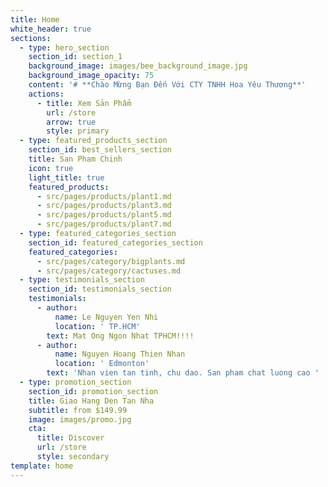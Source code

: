 ```yaml
---
title: Home
white_header: true
sections:
  - type: hero_section
    section_id: section_1
    background_image: images/bee_background_image.jpg
    background_image_opacity: 75
    content: '# **Chào Mừng Bạn Đến Với CTY TNHH Hoa Yêu Thương**'
    actions:
      - title: Xem Sản Phẩm
        url: /store
        arrow: true
        style: primary
  - type: featured_products_section
    section_id: best_sellers_section
    title: San Pham Chinh
    icon: true
    light_title: true
    featured_products:
      - src/pages/products/plant1.md
      - src/pages/products/plant3.md
      - src/pages/products/plant5.md
      - src/pages/products/plant7.md
  - type: featured_categories_section
    section_id: featured_categories_section
    featured_categories:
      - src/pages/category/bigplants.md
      - src/pages/category/cactuses.md
  - type: testimonials_section
    section_id: testimonials_section
    testimonials:
      - author:
          name: Le Nguyen Yen Nhi
          location: ' TP.HCM'
        text: Mat Ong Ngon Nhat TPHCM!!!!
      - author:
          name: Nguyen Hoang Thien Nhan
          location: ' Edmonton'
        text: 'Nhan vien tan tinh, chu dao. San pham chat luong cao '
  - type: promotion_section
    section_id: promotion_section
    title: Giao Hang Den Tan Nha
    subtitle: from $149.99
    image: images/promo.jpg
    cta:
      title: Discover
      url: /store
      style: secondary
template: home
---
```

